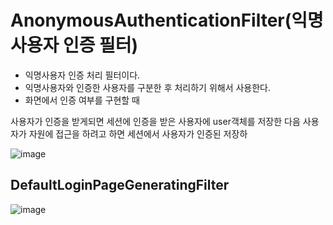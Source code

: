 # **AnonymousAuthenticationFilter(익명사용자 인증 필터)**

- 익명사용자 인증 처리 필터이다.
- 익명사용자와 인증한 사용자를 구분한 후 처리하기 위해서 사용한다.
- 화면에서 인증 여부를 구현할 때 

사용자가 인증을 받게되면 세션에 인증을 받은 사용자에 user객체를 저장한 다음 사용자가 자원에 접근을 하려고 하면 세션에서 사용자가 인증된 저장하

![image](https://user-images.githubusercontent.com/69107255/126869831-a5375e1c-5931-4f7e-8e18-ea718339dfc4.png)


## **DefaultLoginPageGeneratingFilter**

![image](https://user-images.githubusercontent.com/69107255/126884584-70d723c5-5fd9-4ad1-a67e-274a05d667ba.png)
